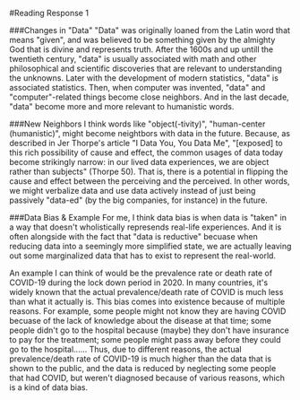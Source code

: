 #Reading Response 1

###Changes in "Data"
"Data" was originally loaned from the Latin word that means "given", and was believed to be something given by the almighty God that is divine and represents truth. After the 1600s and up untill the twentieth century, "data" is usually associated with math and other philosophical and scientific discoveries that are relevant to understanding the unknowns. Later with the development of modern statistics, "data" is associated statistics. Then, when computer was invented, "data" and "computer"-related things become close neighbors. And in the last decade, "data" become more and more relevant to humanistic words.

###New Neighbors
I think words like "object(-tivity)", "human-center (humanistic)", might become neightbors with data in the future. Because, as described in Jer Thorpe's article "I Data You, You Data Me", "[exposed] to this rich possibility of cause and effect, the common usages of data today become strikingly narrow: in our lived data experiences, we are object rather than subjects" (Thorpe 50). That is, there is a potential in flipping the cause and effect between the perceiving and the perceived. In other words, we might verbalize data and use data actively instead of just being passively "data-ed" (by the big companies, for instance) in the future.

###Data Bias & Example
For me, I think data bias is when data is "taken" in a way that doesn't wholistically represends real-life experiences. And it is often alongside with the fact that "data is reductive" becuase when reducing data into a seemingly more simplified state, we are actually leaving out some marginalized data that has to exist to represent the real-world.

An example I can think of would be the prevalence rate or death rate of COVID-19 during the lock down period in 2020. In many countries, it's widely known that the actual prevalence/death rate of COVID is much less than what it actually is. This bias comes into existence because of multiple reasons. For example, some people might not know they are having COVID becuase of the lack of knowledge about the disease at that time; some people didn't go to the hospital because (maybe) they don't have insurance to pay for the treatment; some people might pass away before they could go to the hospital...... Thus, due to different reasons, the actual prevalence/death rate of COVID-19 is much higher than the data that is shown to the public, and the data is reduced by neglecting some people that had COVID, but weren't diagnosed because of various reasons, which is a kind of data bias.
